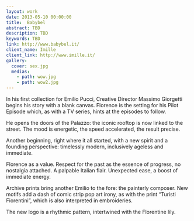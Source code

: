 ```yaml
---
layout: work
date: 2013-05-10 00:00:00
title:  Babybel
abstract: TBD
description: TBD
keywords: TBD
link: http://www.babybel.it/
client_name: Imille
client_link: http://www.imille.it/
gallery:
  cover: sex.jpg
  medias:
    - path: wow.jpg
    - path: wow2.jpg
---
```


In his first collection for Emilio Pucci, Creative Director Massimo Giorgetti begins his story with a blank canvas. Florence is the setting for his Pilot Episode which, as with a TV series, hints at the episodes to follow.

He opens the doors of the Palazzo: the iconic rooftop is now linked to the street. The mood is energetic, the speed accelerated, the result precise.

Another beginning, right where it all started, with a new spirit and a founding perspective: timelessly modern, inclusively ageless and immediate.

Florence as a value. Respect for the past as the essence of progress, no nostalgia attached. A palpable Italian flair. Unexpected ease, a boost of immediate energy.

Archive prints bring another Emilio to the fore: the painterly composer. New motifs add a dash of comic strip pop art irony, as with the print “Turisti Fiorentini”, which is also interpreted in embroideries.

The new logo is a rhythmic pattern, intertwined with the Florentine lily.